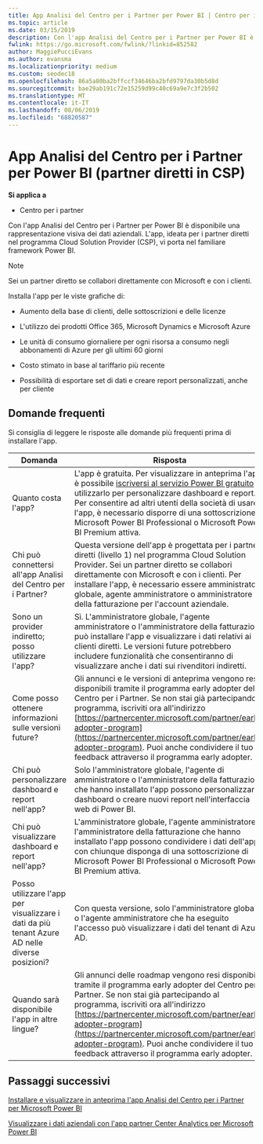 ```yaml
---
title: App Analisi del Centro per i Partner per Power BI | Centro per i partner
ms.topic: article
ms.date: 03/15/2019
description: Con l'app Analisi del Centro per i Partner per Power BI è disponibile una rappresentazione visiva dei dati aziendali.
fwlink: https://go.microsoft.com/fwlink/?linkid=852582
author: MaggiePucciEvans
ms.author: evansma
ms.localizationpriority: medium
ms.custom: seodec18
ms.openlocfilehash: 86a5a80ba2bffccf34646ba2bfd9797da30b5d8d
ms.sourcegitcommit: bae29ab191c72e15259d99c40c69a9e7c3f2b502
ms.translationtype: MT
ms.contentlocale: it-IT
ms.lasthandoff: 08/06/2019
ms.locfileid: "68820587"
---
```

# <a name="partner-center-analytics-app-for-power-bi-direct-partners-in-csp"></a>App Analisi del Centro per i Partner per Power BI (partner diretti in CSP)

**Si applica a**

- Centro per i partner

Con l'app Analisi del Centro per i Partner per Power BI è disponibile una rappresentazione visiva dei dati aziendali. L'app, ideata per i partner diretti nel programma Cloud Solution Provider (CSP), vi porta nel familiare framework Power BI. 

> [!NOTE]  
> Sei un partner diretto se collabori direttamente con Microsoft e con i clienti. 

Installa l'app per le viste grafiche di: 

-   Aumento della base di clienti, delle sottoscrizioni e delle licenze

-   L'utilizzo dei prodotti Office 365, Microsoft Dynamics e Microsoft Azure

-   Le unità di consumo giornaliere per ogni risorsa a consumo negli abbonamenti di Azure per gli ultimi 60 giorni

-   Costo stimato in base al tariffario più recente

-   Possibilità di esportare set di dati e creare report personalizzati, anche per cliente

## <a name="frequently-asked-questions"></a>Domande frequenti

Si consiglia di leggere le risposte alle domande più frequenti prima di installare l'app. 

| **Domanda** | **Risposta** |
| --- | ---------- |
| Quanto costa l'app? | L'app è gratuita. Per visualizzare in anteprima l'app, è possibile [iscriversi al servizio Power BI gratuito](https://go.microsoft.com/fwlink/p/?linkid=845347) e utilizzarlo per personalizzare dashboard e report. Per consentire ad altri utenti della società di usare l'app, è necessario disporre di una sottoscrizione di Microsoft Power BI Professional o Microsoft Power BI Premium attiva. |
| Chi può connettersi all'app Analisi del Centro per i Partner? | Questa versione dell'app è progettata per i partner diretti (livello 1) nel programma Cloud Solution Provider. Sei un partner diretto se collabori direttamente con Microsoft e con i clienti. Per installare l'app, è necessario essere amministratore globale, agente amministratore o amministratore della fatturazione per l'account aziendale. |
| Sono un provider indiretto; posso utilizzare l'app? | Sì. L'amministratore globale, l'agente amministratore o l'amministratore della fatturazione può installare l'app e visualizzare i dati relativi ai clienti diretti. Le versioni future potrebbero includere funzionalità che consentiranno di visualizzare anche i dati sui rivenditori indiretti. |
| Come posso ottenere informazioni sulle versioni future? | Gli annunci e le versioni di anteprima vengono resi disponibili tramite il programma early adopter del Centro per i Partner. Se non stai già partecipando al programma, iscriviti ora all'indirizzo [https://partnercenter.microsoft.com/partner/early-adopter-program](https://partnercenter.microsoft.com/partner/early-adopter-program). Puoi anche condividere il tuo feedback attraverso il programma early adopter. |
| Chi può personalizzare dashboard e report nell'app? | Solo l'amministratore globale, l'agente di amministratore o l'amministratore della fatturazione che hanno installato l'app possono personalizzare il dashboard o creare nuovi report nell'interfaccia web di Power BI. |
| Chi può visualizzare dashboard e report nell'app? | L'amministratore globale, l'agente amministratore o l'amministratore della fatturazione che hanno installato l'app possono condividere i dati dell'app con chiunque disponga di una sottoscrizione di Microsoft Power BI Professional o Microsoft Power BI Premium attiva. |
| Posso utilizzare l'app per visualizzare i dati da più tenant Azure AD nelle diverse posizioni? | Con questa versione, solo l'amministratore globale o l'agente amministratore che ha eseguito l'accesso può visualizzare i dati del tenant di Azure AD. | 
| Quando sarà disponibile l'app in altre lingue? | Gli annunci delle roadmap vengono resi disponibili tramite il programma early adopter del Centro per i Partner. Se non stai già partecipando al programma, iscriviti ora all'indirizzo [https://partnercenter.microsoft.com/partner/early-adopter-program](https://partnercenter.microsoft.com/partner/early-adopter-program). Puoi anche condividere il tuo feedback attraverso il programma early adopter. | 



## <a name="next-steps"></a>Passaggi successivi

[Installare e visualizzare in anteprima l'app Analisi del Centro per i Partner per Microsoft Power BI](power-bi-app-for-direct-partners-install.md)

[Visualizzare i dati aziendali con l'app partner Center Analytics per Microsoft Power BI](power-bi-app-for-direct-partners-use.md)
